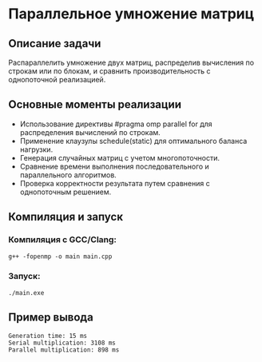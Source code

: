 # Параллельное умножение матриц

## Описание задачи

Распараллелить умножение двух матриц, распределив вычисления по строкам или по блокам, и сравнить производительность с однопоточной реализацией.

## Основные моменты реализации

* Использование директивы #pragma omp parallel for для распределения вычислений по строкам.
* Применение клаузулы schedule(static) для оптимального баланса нагрузки.
* Генерация случайных матриц с учетом многопоточности.
* Сравнение времени выполнения последовательного и параллельного алгоритмов.
* Проверка корректности результата путем сравнения с однопоточным решением.

## Компиляция и запуск

### Компиляция с GCC/Clang:
```
g++ -fopenmp -o main main.cpp
```

### Запуск:
```
./main.exe
```

## Пример вывода

```
Generation time: 15 ms
Serial multiplication: 3108 ms
Parallel multiplication: 898 ms
```